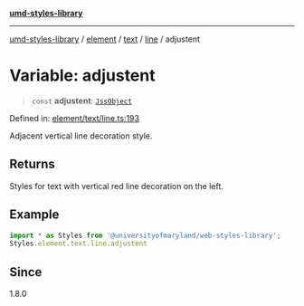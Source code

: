 [**umd-styles-library**](../../../../../../README.md)

***

[umd-styles-library](../../../../../../modules.md) / [element](../../../../../README.md) / [text](../../../README.md) / [line](../README.md) / adjustent

# Variable: adjustent

> `const` **adjustent**: [`JssObject`](../../../../../../utilities/namespaces/transform/type-aliases/JssObject.md)

Defined in: [element/text/line.ts:193](https://github.com/UMD-Digital/design-system/blob/8c958a0419ab79ba8bcba0aabd12f79a69ac5834/packages/styles/source/element/text/line.ts#L193)

Adjacent vertical line decoration style.

## Returns

Styles for text with vertical red line decoration on the left.

## Example

```typescript
import * as Styles from '@universityofmaryland/web-styles-library';
Styles.element.text.line.adjustent
```

## Since

1.8.0
